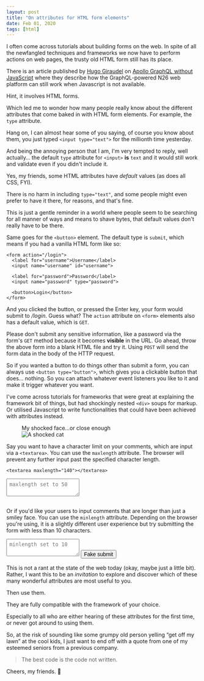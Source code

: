 ```yaml
---
layout: post
title: "On attributes for HTML form elements"
date: Feb 01, 2020
tags: [html]
---
```

I often come across tutorials about building forms on the web. In spite of all the newfangled techniques and frameworks we now have to perform actions on web pages, the trusty old HTML form still has its place. 

There is an article published by [Hugo Giraudel](https://hugogiraudel.com/) on [Apollo GraphQL without JavaScript](https://hugogiraudel.com/2020/01/21/apollo-graphql-without-javascript/) where they describe how the GraphQL-powered N26 web platform can still work when Javascript is not available.

Hint, it involves HTML forms.

Which led me to wonder how many people really know about the different attributes that come baked in with HTML form elements. For example, the `type` attribute.

Hang on, I can almost hear some of you saying, of course you know about them, you just typed `<input type="text">` for the millionth time yesterday.

And being the annoying person that I am, I'm very tempted to reply, well actually… the default `type` attribute for `<input>` **is** `text` and it would still work and validate even if you didn't include it.

Yes, my friends, some HTML attributes have *default* values (as does all CSS, FYI).

There is no harm in including `type="text"`, and some people might even prefer to have it there, for reasons, and that's fine.

This is just a gentle reminder in a world where people seem to be searching for all manner of ways and means to shave bytes, that default values don't really have to be there.

Same goes for the `<button>` element. The default type is `submit`, which means if you had a vanilla HTML form like so:

```markup
<form action="/login">
  <label for="username">Username</label>
  <input name="username" id="username">

  <label for="password">Password</label>
  <input name="password" type="password">

  <button>Login</button>
</form>
```

And you clicked the button, or pressed the Enter key, your form would submit to */login*. Guess what? The `action` attribute on `<form>` elements also has a default value, which is `GET`.

Please don't submit any sensitive information, like a password via the form's `GET` method because it becomes **visible** in the URL. Go ahead, throw the above form into a blank HTML file and try it. Using `POST` will send the form data in the body of the HTTP request.

So if you wanted a button to do things other than submit a form, you can always use `<button type="button">`, which gives you a clickable button that does… nothing. So you can attach whatever event listeners you like to it and make it trigger whatever you want.

I've come across tutorials for frameworks that were great at explaining the framework bit of things, but had shockingly nested `<div>` soups for markup. Or utilised Javascript to write functionalities that could have been achieved with attributes instead.

<figure>
  <figcaption>My shocked face…or close enough</figcaption>
  <img src="{{ site.url }}/assets/images/posts/html-attributes/shocked.jpg" srcset="{{ site.url }}/assets/images/posts/html-attributes/shocked@2x.jpg 2x" alt="A shocked cat">
</figure>

Say you want to have a character limit on your comments, which are input via a `<textarea>`. You can use the `maxlength` attribute. The browser will prevent any further input past the specified character length.

```markup
<textarea maxlength="140"></textarea>
```

<textarea style="margin-bottom:1rem;padding:0.5em" maxlength="50" placeholder="maxlength set to 50"></textarea>

Or if you'd like your users to input comments that are longer than just a smiley face. You can use the `minlength` attribute. Depending on the browser you're using, it is a slightly different user experience but try submitting the form with less than 10 characters.

<form action="javascript:void(0)" style="margin-bottom:1rem">
  <textarea style="padding:0.5em" minlength="10" placeholder="minlength set to 10"></textarea>
  <button style="font-size:inherit">Fake submit</button>
</form>

This is not a rant at the state of the web today (okay, maybe just a little bit). Rather, I want this to be an *invitation* to explore and discover which of these many wonderful attributes are most useful to you.

Then use them.

They are fully compatible with the framework of your choice.

Especially to all who are either hearing of these attributes for the first time, or never got around to using them.

So, at the risk of sounding like some grumpy old person yelling “get off my lawn” at the cool kids, I just want to end off with a quote from one of my esteemed seniors from a previous company.

> The best code is the code not written.

Cheers, my friends. <span class="emoji" role="img" tabindex="0" aria-label="tumbler glass">&#x1F943;</span>